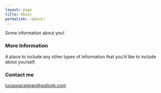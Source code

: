 ```yaml
---
layout: page
title: About
permalink: /about/
---
```


Some information about you!

### More Information

A place to include any other types of information that you'd like to include about yourself.

### Contact me

[lucaspacagnan@outlook.com](mailto:lucaspacagnan@outlook.com)
